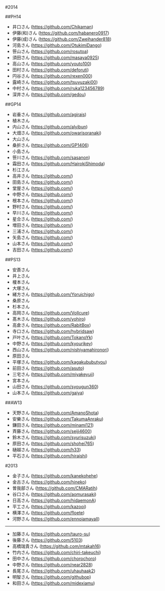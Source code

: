 #2014

##PH14
- 井口さん (https://github.com/Chikaman)
- 伊藤(和)さん (https://github.com/habanero0917)
- 伊藤(成)さん (https://github.com/Zweihander818)
- 河島さん (https://github.com/OtukimiDango)
- 笹山さん (https://github.com/rosutoa)
- 須田さん (https://github.com/masaya0925)
- 高山さん (https://github.com/youto100)
- 田村さん (https://github.com/deforuti)
- 円谷さん (https://github.com/rexen000)
- 露崎さん (https://github.com/tsuyuzaki00)
- 中村さん (https://github.com/ruka123456789)
- 深井さん (https://github.com/gedou)

##GP14
- 岩垂さん (https://github.com/agirais)
- 植木さん
- 内山さん (https://github.com/alyibun)
- 大畑さん (https://github.com/owarisoranaki)
- 大山さん
- 桑折さん (https://github.com/GP1406)
- 小島さん
- 笹川さん (https://github.com/sasanon)
- 霜田さん (https://github.com/HairokiShimoda)
- 杉江さん
- 高井さん (https://github.com/)
- 田島さん (https://github.com/)
- 堂屋さん (https://github.com/)
- 中野さん (https://github.com/)
- 根本さん (https://github.com/)
- 野村さん (https://github.com/)
- 早川さん (https://github.com/)
- 星合さん (https://github.com/)
- 増田さん (https://github.com/)
- 三浦さん (https://github.com/)
- 矢島さん (https://github.com/)
- 山本さん (https://github.com/)
- 吉田さん (https://github.com/)

##PS13
- 安斎さん
- 井上さん
- 榎本さん
- 大塚さん
- 緒方さん (https://github.com/Yoruichigo)
- 桑原さん
- 杉本さん
- 高岡さん (https://github.com/Vollcure)
- 髙木さん (https://github.com/yohiro)
- 高倉さん (https://github.com/RabitBox)
- 寺口さん (https://github.com/hybridsaw)
- 戸叶さん (https://github.com/TokanoYk)
- 中野さん (https://github.com/kyourikey)
- 西山さん (https://github.com/nishiyamahironori)
- 原田さん
- 平塚さん (https://github.com/kagakububutyou)
- 前田さん (https://github.com/asuto)
- 三宅さん (https://github.com/miyakeyuji)
- 宮本さん
- 山田さん (https://github.com/syougun360)
- 山本さん (https://github.com/gaiya)

##AW13
- 天野さん (https://github.com/AmanoShota)
- 安樂さん (https://github.com/TakumaAnraku)
- 鎌田さん (https://github.com/minami121)
- 斉藤さん (https://github.com/seiji4600)
- 鈴木さん (https://github.com/syurisuzuki)
- 原田さん (https://github.com/shohei765)
- 樋越さん (https://github.com/h33)
- 平石さん (https://github.com/hiraishi)

#2013

- 金子さん (https://github.com/kanekohehe)
- 金古さん (https://github.com/hineko)
- 曽我部さん (https://github.com/CMARatih)
- 谷口さん (https://github.com/aomurasaki)
- 日高さん (https://github.com/hidaemonA)
- 平工さん (https://github.com/kazooi)
- 横澤さん (https://github.com/floete)
- 河野さん (https://github.com/ennoiamayall)

----

- 加藤さん (https://github.com/tauro-su)
- 後藤さん (https://github.com/5103)
- 高橋瑞貴さん (https://github.com/mtakah16)
- 竹内さん (https://github.com/chiri-takeuchi)
- 田中さん (https://github.com/chorochoro)
- 中野さん (https://github.com/near2828)
- 長尾さん (https://github.com/uhauhaak2)
- 明智さん (https://github.com/githubop)
- 和田さん (https://github.com/midexiamu)

